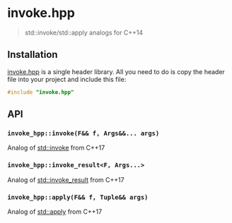# invoke.hpp

> std::invoke/std::apply analogs for C++14

[invoke]: https://github.com/BlackMATov/invoke.hpp

## Installation

[invoke.hpp][invoke] is a single header library. All you need to do is copy the header file into your project and include this file:

```cpp
#include "invoke.hpp"
```

## API

### `invoke_hpp::invoke(F&& f, Args&&... args)`

Analog of [std::invoke](https://en.cppreference.com/w/cpp/utility/functional/invoke) from C++17

### `invoke_hpp::invoke_result<F, Args...>`

Analog of [std::invoke_result](https://en.cppreference.com/w/cpp/types/result_of) from C++17

### `invoke_hpp::apply(F&& f, Tuple&& args)`

Analog of [std::apply](https://en.cppreference.com/w/cpp/utility/apply) from C++17
